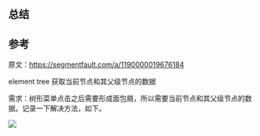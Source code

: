 # 

## 总结


## 参考

原文：https://segmentfault.com/a/1190000019676184

element tree 获取当前节点和其父级节点的数据

需求：树形菜单点击之后需要形成面包屑，所以需要当前节点和其父级节点的数据。记录一下解决方法，如下。

![](assets/001/02/10/01/02-1608017054111.png)